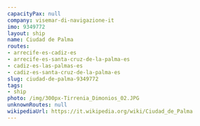 ```yaml
---
capacityPax: null
company: visemar-di-navigazione-it
imo: 9349772
layout: ship
name: Ciudad de Palma
routes:
- arrecife-es-cadiz-es
- arrecife-es-santa-cruz-de-la-palma-es
- cadiz-es-las-palmas-es
- cadiz-es-santa-cruz-de-la-palma-es
slug: ciudad-de-palma-9349772
tags:
- ship
photo: /img/300px-Tirrenia_Dimonios_02.JPG
unknownRoutes: null
wikipediaUrl: https://it.wikipedia.org/wiki/Ciudad_de_Palma
---
```


